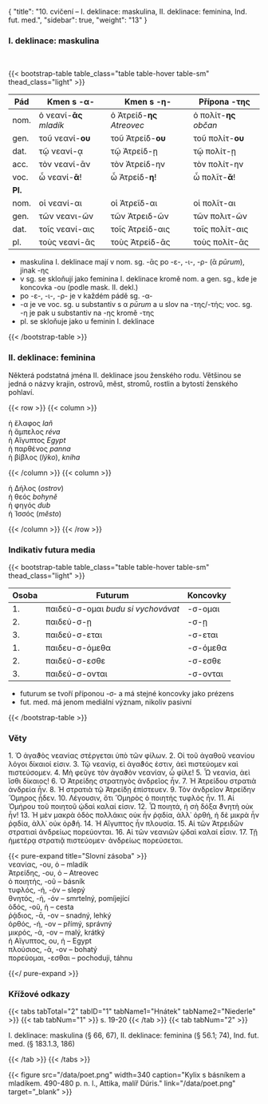 {
    "title": "10. cvičení – I. deklinace: maskulina, II. deklinace: feminina, Ind. fut. med.",
    "sidebar": true,
    "weight": "13"
}

### I. deklinace: maskulina

</br>

{{< bootstrap-table table_class="table table-hover table-sm" thead_class="light" >}}

| Pád     | Kmen s -α-              | Kmen s -η-                 | Přípona -της           |
| ------- | ----------------------- | -------------------------- | ---------------------- |
| nom.    | ὁ νεανί-**ᾱς** *mladík* | ὁ Ἀτρείδ-**ης** *Atreovec* | ὁ πολίτ-**ης** *občan* |
| gen.    | τοῦ νεανί-**ου**        | τοῦ Ἀτρείδ-**ου**          | τοῦ πολίτ-**ου**       |
| dat.    | τῷ νεανί-ᾳ              | τῷ Ἀτρείδ-ῃ                | τῷ πολίτ-ῃ             |
| acc.    | τὸν νεανί-ᾱν            | τὸν Ἀτρείδ-ην              | τὸν πολίτ-ην           |
| voc.    | ὦ νεανί-**ᾱ**!          | ὦ Ἀτρείδ-**η**!            | ὦ πολῖτ-**ᾰ**!         |
| **Pl.** |                         |                            |                        |
| nom.    | οἱ νεανί-αι             | οἱ Ἀτρεῖδ-αι               | οἱ πολῖτ-αι            |
| gen.    | τῶν νεανι-ῶν            | τῶν Ἀτρειδ-ῶν              | τῶν πολιτ-ῶν           |
| dat.    | τοῖς νεανί-αις          | τοῖς Ἀτρείδ-αις            | τοῖς πολίτ-αις         |
| pl.     | τοὺς νεανί-ᾱς           | τοὺς Ἀτρείδ-ᾱς             | τοὺς πολίτ-ᾱς          |

- maskulina I. deklinace mají v nom. sg. -ᾱς po -ε-, -ι-, -ρ- (ᾱ *pūrum*), jinak -ης
- v sg. se skloňují jako feminina I. deklinace kromě nom. a gen. sg., kde je koncovka -ου (podle mask. II. dekl.)
- po -ε-, -ι-, -ρ- je v každém pádě sg. -α- 
- -α je ve voc. sg. u substantiv s α *pūrum* a u slov na -της/-τής; voc. sg. -η je pak u substantiv na -ης kromě -της
- pl. se skloňuje jako u feminin I. deklinace

 {{< /bootstrap-table >}}

### II. deklinace: feminina

Některá podstatná jména II. deklinace jsou ženského rodu. Většinou se jedná o názvy krajin, ostrovů, měst, stromů, rostlin a bytostí ženského pohlaví. 

{{< row >}}
{{< column >}}

ἡ ἔλαφος *laň*  
ἡ ἄμπελος *réva*  
ἡ Αἴγυπτος *Egypt*  
ἡ παρθένος *panna*    
ἡ βίβλος (*lýko*), *kniha*    

{{< /column >}} 
{{< column >}}

ἡ Δήλος (*ostrov*)  
ἡ θεός *bohyně*  
ἡ φηγός *dub*  
ἡ Ἰσσός (*město*)  

{{< /column >}} 
{{< /row >}}



### Indikativ futura media

{{< bootstrap-table table_class="table table-hover table-sm" thead_class="light" >}}

| Osoba | Futurum                            | Koncovky |
| ----- | ---------------------------------- | -------- |
| 1.    | παιδεύ-σ-ομαι *budu si vychovávat* | -σ-ομαι  |
| 2.    | παιδεύ-σ-ῃ                         | -σ-ῃ     |
| 3.    | παιδεύ-σ-εται                      | -σ-εται  |
| 1.    | παιδευ-σ-όμεθα                     | -σ-όμεθα |
| 2.    | παιδεύ-σ-εσθε                      | -σ-εσθε  |
| 3.    | παιδεύ-σ-ονται                     | -σ-ονται |

- futurum se tvoří příponou -σ- a má stejné koncovky jako prézens
- fut. med. má jenom mediální význam, nikoliv pasivní 

 {{< /bootstrap-table >}}

### Věty

1\. Ὁ ἀγαϑὸς νεανίας στέργεται ὑπὸ τῶν φίλων. 2. Οἱ τοῦ ἀγαθοῦ νεανίου λόγοι δίκαιοί εἰσιν. 3. Τῷ νεανίᾳ, εἰ ἀγαϑός ἐστιν, ἀεὶ πιστεύομεν καὶ πιστεύσομεν. 4. Μὴ φεῦγε τὸν ἀγαϑὸν νεανίαν, ὦ φίλε! 5. Ὦ νεανία, ἀεὶ ἴσθι δίκαιος! 6. Ὁ Ἀτρείδης στρατηγὸς ἀνδρεῖος ἦν. 7. Ἡ Ἀτρείδου στρατιὰ ἀνδρεία ἦν. 8. Ἡ στρατιὰ τῷ Ἀτρείδῃ ἐπίστευεν. 9. Τὸν ἀνδρεῖον Ἀτρείδην Ὅμηρος ᾖδεν. 10. Λέγουσιν, ὅτι Ὅμηρὸς ὁ ποιητὴς τυφλὸς ἦν. 11. Αἱ Ὁμήρου τοῦ ποιητοῦ ᾠδαὶ καλαί εἰσιν. 12. Ὦ ποιητά, ἡ σὴ δόξα ϑνητὴ οὐκ ἦν! 13. Ἡ μὲν μακρὰ ὁδὸς πολλάκις οὐκ ἦν ῥᾳδία, ἀλλ᾽ ὀρθή, ἡ δὲ μικρὰ ἦν ῥᾳδία, ἀλλ᾽ οὐκ ὀρϑή. 14. Ἡ Αἴγυπτος ἦν πλουσία. 15. Αἱ τῶν Ἀτρειδῶν στρατιαὶ ἀνδρείως πορεύονται. 16. Αἱ τῶν νεανιῶν ᾠδαὶ καλαί εἶσιν. 17. Τῇ ἡμετέρᾳ στρατιᾷ πιστεύομεν· ἀνδρείως πορεύσεται.

{{< pure-expand title="Slovní zásoba" >}}      
νεανίας, -ου, ὁ – mladík  
Ἀτρείδης, -ου, ὁ – Atreovec  
ὁ ποιητής, -οῦ – básník  
τυφλός, -ή, -όν – slepý  
θνητός, -ή, -όν – smrtelný, pomíjející  
ὁδός, -οῦ, ἡ – cesta  
ῥᾴδιος, -ᾱ, -ον – snadný, lehký  
ὀρθός, -ή, -ον – přímý, správný   
μικρός, -ά, -ον – malý, krátký  
ἡ Αἴγυπτος, ου, ἡ – Egypt  
πλούσιος, -ᾱ, -ον – bohatý   
πορεύομαι, -εσθαι – pochoduji, táhnu


{{</ pure-expand >}}



### Křížové odkazy

{{< tabs tabTotal="2" tabID="1" tabName1="Hnátek" tabName2="Niederle" >}}
{{< tab tabNum="1" >}}
s. 19-20
{{< /tab >}}
{{< tab tabNum="2" >}}

I. deklinace: maskulina (§ 66, 67), II. deklinace: feminina (§ 56.1; 74), Ind. fut. med. (§ 183.1.3, 186) 

{{< /tab >}}
{{< /tabs >}}

{{< figure src="/data/poet.png" width=340 caption="Kylix s básníkem a mladíkem. 490-480 p. n. l., Attika, malíř Dúris." link="/data/poet.png" target=”_blank” >}}